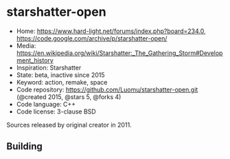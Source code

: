 # starshatter-open

- Home: https://www.hard-light.net/forums/index.php?board=234.0, https://code.google.com/archive/p/starshatter-open/
- Media: https://en.wikipedia.org/wiki/Starshatter:_The_Gathering_Storm#Development_history
- Inspiration: Starshatter
- State: beta, inactive since 2015
- Keyword: action, remake, space
- Code repository: https://github.com/Luomu/starshatter-open.git (@created 2015, @stars 5, @forks 4)
- Code language: C++
- Code license: 3-clause BSD

Sources released by original creator in 2011.

## Building
